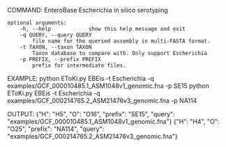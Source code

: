 COMMAND:
    EnteroBase Escherichia in silico serotyping
    
    optional arguments:
        -h, --help            show this help message and exit
        -q QUERY, --query QUERY
            file name for the queried assembly in multi-FASTA format.
        -t TAXON, --taxon TAXON
            Taxon database to compare with. Only support Escherichia
        -p PREFIX, --prefix PREFIX
            prefix for intermediate files.

EXAMPLE:
python EToKi.py EBEis -t Escherichia -q examples/GCF_000010485.1_ASM1048v1_genomic.fna -p SE15
python EToKi.py EBEis -t Escherichia -q examples/GCF_000214765.2_ASM21476v3_genomic.fna -p NA114

OUTPUT:
{"H": "H5", "O": "O16", "prefix": "SE15", "query": "examples/GCF_000010485.1_ASM1048v1_genomic.fna"}
{"H": "H4", "O": "O25", "prefix": "NA114", "query": "examples/GCF_000214765.2_ASM21476v3_genomic.fna"}
